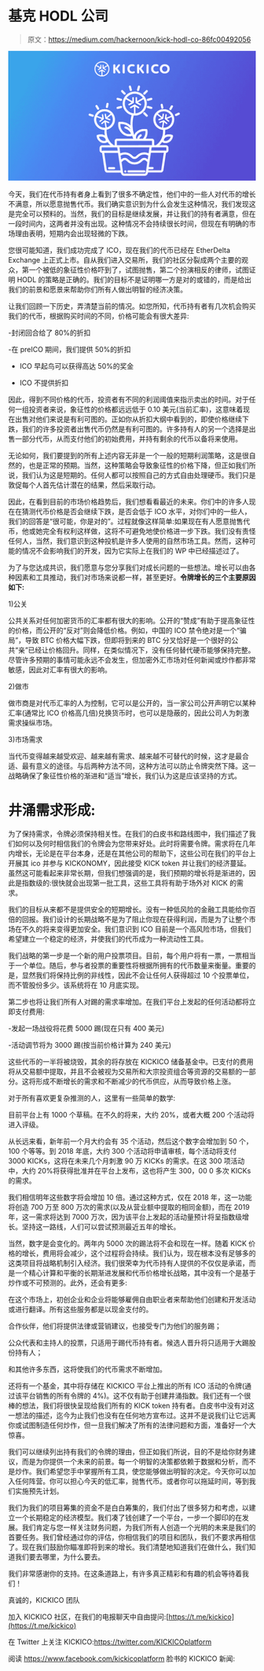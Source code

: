 # 基克 HODL 公司

> 原文：<https://medium.com/hackernoon/kick-hodl-co-86fc00492056>

![](img/9778ed2987462dfe828ad4a63d357e70.png)

今天，我们在代币持有者身上看到了很多不确定性，他们中的一些人对代币的增长不满意，所以愿意抛售代币。我们确实意识到为什么会发生这种情况，我们发现这是完全可以预料的。当然，我们的目标是继续发展，并让我们的持有者满意，但在一段时间内，这两者并没有出现。这种情况不会持续很长时间，但现在有明确的市场理由表明，短期内会出现轻微的下跌。

您很可能知道，我们成功完成了 ICO，现在我们的代币已经在 EtherDelta Exchange 上正式上市。自从我们进入交易所，我们的社区分裂成两个主要的观众，第一个被低的象征性价格吓到了，试图抛售，第二个扮演相反的律师，试图证明 HODL 的策略是正确的。我们的目标不是证明哪一方是对的或错的，而是给出我们的前景和愿景来帮助你们所有人做出明智的经济决策。

让我们回顾一下历史，弄清楚当前的情况。如您所知，代币持有者有几次机会购买我们的代币，根据购买时间的不同，价格可能会有很大差异:

-封闭回合给了 80%的折扣

-在 preICO 期间，我们提供 50%的折扣

- ICO 早起鸟可以获得高达 50%的奖金

- ICO 不提供折扣

因此，得到不同价格的代币，投资者有不同的利润阈值来指示卖出的时间。对于任何一组投资者来说，象征性的价格都远远低于 0.10 美元(当前汇率)，这意味着现在出售对他们来说是有利可图的。正如你从折扣大纲中看到的，即使价格继续下跌，我们的许多投资者出售代币仍然是有利可图的。许多持有人的另一个选择是出售一部分代币，从而支付他们的初始费用，并持有剩余的代币以备将来使用。

无论如何，我们要提到的所有上述内容无非是一个一般的短期利润策略，这是很自然的，也是正常的预期。当然，这种策略会导致象征性的价格下降，但正如我们所说，我们认为这是短期的。任何人都可以按照自己的方式自由处理硬币。我们只是敦促每个人首先估计潜在的结果，然后采取行动。

因此，在看到目前的市场价格趋势后，我们想看看最近的未来。你们中的许多人现在在猜测代币价格是否会继续下跌，是否会低于 ICO 水平，对你们中的一些人，我们的回答是“很可能，你是对的”。过程就像这样简单:如果现在有人愿意抛售代币，他或她完全有权利这样做，这将不可避免地使价格进一步下跌。我们没有责怪任何人，当然，我们意识到这种投机是许多人使用的自然市场工具。然而，这种可能的情况不会影响我们的开发，因为它实际上在我们的 WP 中已经描述过了。

为了与您达成共识，我们愿意与您分享我们对成长问题的一些想法。增长可以由各种因素和工具推动，我们对市场来说都一样，甚至更好。**令牌增长的三个主要原因如下:**

1)公关

公共关系对任何加密货币的汇率都有很大的影响。公开的“赞成”有助于提高象征性的价格，而公开的“反对”则会降低价格。例如，中国的 ICO 禁令绝对是一个“骗局”，导致 BTC 价格大幅下跌，但即将到来的 BTC 分叉恰好是一个很好的公共“亲”已经让价格回升。同样，在类似情况下，没有任何替代硬币能够保持完整。尽管许多预期的事情可能永远不会发生，但加密外汇市场对任何新闻或炒作都非常敏感，因此对汇率有很大的影响。

2)做市

做市商是对代币汇率的人为控制，它可以是公开的，当一家公司公开声明它以某种汇率(通常比 ICO 价格高几倍)兑换货币时，也可以是隐蔽的，因此公司人为刺激需求操纵市场。

3)市场需求

当代币变得越来越受欢迎、越来越有需求、越来越不可替代的时候，这才是最合适、最有意义的途径。与后两种方法不同，这种方法可以防止令牌突然下降。这一战略确保了象征性价格的渐进和“适当”增长，我们认为这是应该坚持的方式。

# 井涌需求形成:

为了保持需求，令牌必须保持相关性。在我们的白皮书和路线图中，我们描述了我们如何以及何时相信我们的令牌会为您带来好处。此时将需要令牌。需求将在几年内增长，无论是在平台本身，还是在其他公司的帮助下，这些公司在我们的平台上开展其 ico 并参与 KICKONOMY，因此接受 KICK token 并让我们的经济蔓延。虽然这可能看起来非常长期，但我们想强调的是，我们预期的增长将是渐进的，因此是指数级的:很快就会出现第一批工具，这些工具将有助于场外对 KICK 的需求。

我们的目标从来都不是提供安全的短期增长。没有一种低风险的金融工具能给你百倍的回报。我们设计的长期战略不是为了阻止你现在获得利润，而是为了让整个市场在不久的将来变得更加安全。我们意识到 ICO 目前是一个高风险市场，但我们希望建立一个稳定的经济，并使我们的代币成为一种流动性工具。

我们战略的第一步是一个新的用户投票项目。目前，每个用户将有一票，一票相当于一个单位。随后，参与者投票的重要性将根据所拥有的代币数量来衡量。重要的是，显然我们将保持比例的非线性，因此不会让任何人获得超过 10 个投票单位，而不管股份多少。该系统将在 10 月底实现。

第二步也将让我们所有人对踢的需求率增加。在我们平台上发起的任何活动都将立即支付费用:

-发起一场战役将花费 5000 踢(现在只有 400 美元)

-活动调节将为 3000 踢(按当前价格计算为 240 美元)

这些代币的一半将被烧毁，其余的将存放在 KICKICO 储备基金中。已支付的费用将从交易额中提取，并且不会被视为交易所和大宗投资组合等资源的交易额的一部分。这将形成不断增长的需求和不断减少的代币供应，从而导致价格上涨。

对于所有喜欢更复杂推测的人，这里有一些简单的数学:

目前平台上有 1000 个草稿。在不久的将来，大约 20%，或者大概 200 个活动将进入评级。

从长远来看，新年前一个月大约会有 35 个活动，然后这个数字会增加到 50 个，100 个等等。到 2018 年底，大约 300 个活动将申请审核，每个活动将支付 3000 KICKs，这将在未来几个月刺激 90 万 KICKs 的需求。在这 300 项活动中，大约 20%将获得批准并在平台上发布，这也将产生 300，00 0 多次 KICKs 的需求。

我们相信明年这些数字将会增加 10 倍。通过这种方式，仅在 2018 年，这一功能将创造 700 万至 800 万次的需求(以及从营业额中提取的相同金额)，而在 2019 年，这一需求将达到 7000 万次，因为该平台上发起的活动量预计将呈指数级增长。坚持这一路线，人们可以尝试预测最近五年的增长。

当然，数字是会变化的。两年内 5000 次的踢法将不会和现在一样。随着 KICK 价格的增长，费用将会减少，这个过程将会持续。我们认为，现在根本没有足够多的这类项目将战略机制引入经济。我们很荣幸为代币持有人提供的不仅仅是承诺，而是一个精心计算和平衡的长期渐进发展和代币价格增长战略，其中没有一个是基于炒作或不可预测的。此外，还会有更多:

在这个市场上，初创企业和企业将能够雇佣自由职业者来帮助他们创建和开发活动或进行翻译。所有这些服务都是以现金支付的。

合作伙伴，他们将提供法律或营销建议，也接受专门为他们的服务踢；

公众代表和主持人的投票，只适用于踢代币持有者。候选人晋升将只适用于大踢股份持有人；

和其他许多东西，这将使我们的代币需求不断增加。

还将有一个基金，其中将存储在 KICKICO 平台上推出的所有 ICO 活动的令牌(通过该平台销售的所有令牌的 4%)。这不仅有助于创建井涌指数。我们还有一个很棒的想法，我们将很快呈现给我们所有的 KICK token 持有者。白皮书中没有对这一想法的描述，迄今为止我们也没有在任何地方宣布过。这并不是说我们让它远离你或试图制造任何炒作，但一旦我们解决了所有的法律问题和方面，准备好一个大惊喜。

我们可以继续列出持有我们的令牌的理由，但正如我们所说，目的不是给你财务建议，而是为你提供一个未来的前景。每一个明智的决策都依赖于数据和分析，而不是炒作。我们希望您手中掌握所有工具，使您能够做出明智的决定。今天你可以加入任何阵营。你可以担心今天的低汇率，抛售代币。或者你可以拖延时间，等到我们实施预先计划。

我们为我们的项目筹集的资金不是白白筹集的，我们付出了很多努力和考虑，以建立一个长期稳定的经济模型。我们凑了钱创建了一个平台，一步一个脚印的在发展。我们肯定与您一样关注财务问题，为我们所有人创造一个光明的未来是我们的首要任务。我们曾经通过你的评估，你相信我们的项目和团队，我们不要求再相信了。现在我们鼓励你瞄准即将到来的增长。我们清楚地知道我们在做什么，我们知道我们要去哪里，为什么要去。

我们非常感谢你的支持。在这条道路上，有许多真正精彩和有趣的机会等待着我们！

真诚的，KICKICO 团队

加入 KICKICO 社区，在我们的电报聊天中自由提问:[https://t.me/kickico](https://t.me/kickico)

在 Twitter 上关注 KICKICO:https://twitter.com/KICKICOplatform

阅读 https://www.facebook.com/kickicoplatform 脸书的 KICKICO 新闻:
